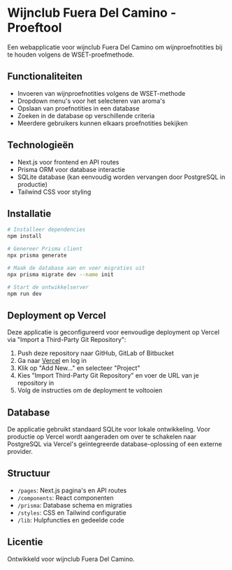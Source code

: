 # Wijnclub Fuera Del Camino - Proeftool

Een webapplicatie voor wijnclub Fuera Del Camino om wijnproefnotities bij te houden volgens de WSET-proefmethode.

## Functionaliteiten

- Invoeren van wijnproefnotities volgens de WSET-methode
- Dropdown menu's voor het selecteren van aroma's
- Opslaan van proefnotities in een database
- Zoeken in de database op verschillende criteria
- Meerdere gebruikers kunnen elkaars proefnotities bekijken

## Technologieën

- Next.js voor frontend en API routes
- Prisma ORM voor database interactie
- SQLite database (kan eenvoudig worden vervangen door PostgreSQL in productie)
- Tailwind CSS voor styling

## Installatie

```bash
# Installeer dependencies
npm install

# Genereer Prisma client
npx prisma generate

# Maak de database aan en voer migraties uit
npx prisma migrate dev --name init

# Start de ontwikkelserver
npm run dev
```

## Deployment op Vercel

Deze applicatie is geconfigureerd voor eenvoudige deployment op Vercel via "Import a Third-Party Git Repository":

1. Push deze repository naar GitHub, GitLab of Bitbucket
2. Ga naar [Vercel](https://vercel.com) en log in
3. Klik op "Add New..." en selecteer "Project"
4. Kies "Import Third-Party Git Repository" en voer de URL van je repository in
5. Volg de instructies om de deployment te voltooien

## Database

De applicatie gebruikt standaard SQLite voor lokale ontwikkeling. Voor productie op Vercel wordt aangeraden om over te schakelen naar PostgreSQL via Vercel's geïntegreerde database-oplossing of een externe provider.

## Structuur

- `/pages`: Next.js pagina's en API routes
- `/components`: React componenten
- `/prisma`: Database schema en migraties
- `/styles`: CSS en Tailwind configuratie
- `/lib`: Hulpfuncties en gedeelde code

## Licentie

Ontwikkeld voor wijnclub Fuera Del Camino.
